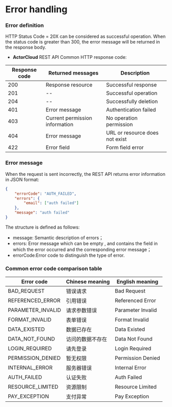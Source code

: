 # Error handling

### Error definition

HTTP Status Code = 20X can be considered as successful operation. When the status code is greater than 300, the error message will be returned in the response body.

- **ActorCloud** REST API Common HTTP response code:

| Response code | Returned messages | Description |
| ------ | ----------- | ------- |
| 200 | Response resource | Successful response |
| 201 | -- | Successful operation |
| 204 | -- | Successfully deletion |
| 401 | Error message | Authentication failed |
| 403 | Current permission information | No operation permission |
| 404 | Error message | URL or resource does not exist |
| 422 | Error field | Form field error |


### Error message

When the request is sent incorrectly, the REST API returns error information in JSON format:

```json
{
    "errorCode": "AUTH_FAILED",
    "errors": {
    	"email": ["auth failed"]
    },
    "message": "auth failed"
}
```

The structure is defined as follows:

- message: Semantic description of errors；
- errors: Error message which can be empty , and contains the field in which the error occurred and the corresponding error message； 
- errorCode:Error code to distinguish the type of error.



### Common error code comparison table

| Error code | Chinese meaning | English meaning |
| ------ | ----------- | ------- |
| BAD_REQUEST | 错误请求 | Bad Request |
| REFERENCED_ERROR | 引用错误 | Referenced Error |
| PARAMETER_INVALID | 请求参数错误 | Parameter Invalid |
| FORMAT_INVALID | 表单错误 | Format Invalid |
| DATA_EXISTED | 数据已存在 | Data Existed |
| DATA_NOT_FOUND | 访问的数据不存在 | Data Not Found |
| LOGIN_REQUIRED | 请先登录 | Login Required |
| PERMISSION_DENIED | 暂无权限 | Permission Denied |
| INTERNAL_ERROR | 服务器错误 | Internal Error |
| AUTH_FAILED | 认证失败 | Auth Failed |
| RESOURCE_LIMITED | 资源限制 | Resource Limited |
| PAY_EXCEPTION | 支付异常 | Pay Exception |
